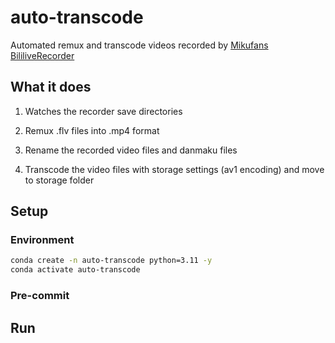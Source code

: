 # auto-transcode
Automated remux and transcode videos recorded by [Mikufans BililiveRecorder](https://github.com/BililiveRecorder/BililiveRecorder)

## What it does

1. Watches the recorder save directories

1. Remux .flv files into .mp4 format

1. Rename the recorded video files and danmaku files

1. Transcode the video files with storage settings (av1 encoding) and move to storage folder

## Setup

### Environment

```sh
conda create -n auto-transcode python=3.11 -y
conda activate auto-transcode
```

### Pre-commit

## Run
